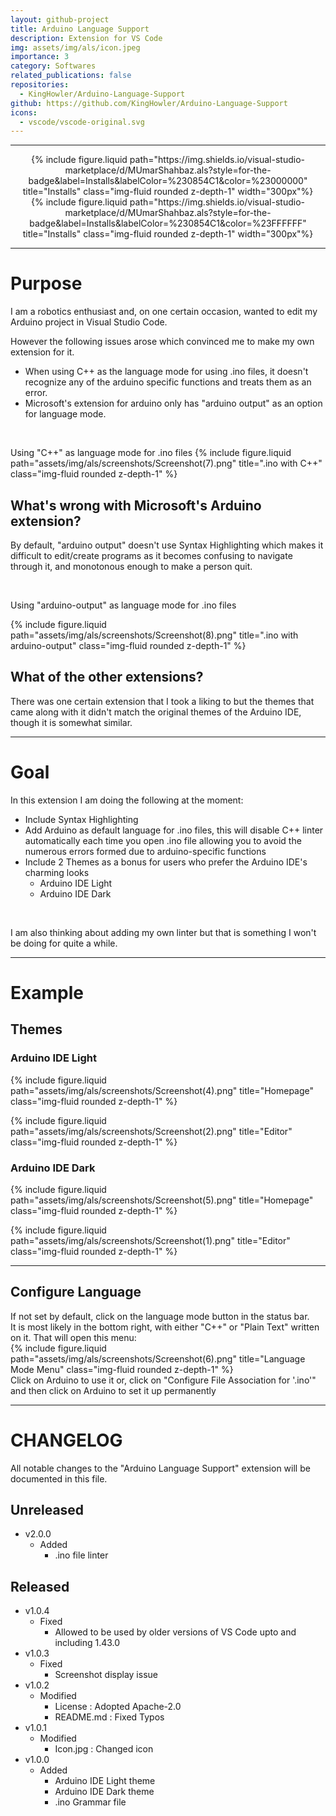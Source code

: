 ```yaml
---
layout: github-project
title: Arduino Language Support
description: Extension for VS Code
img: assets/img/als/icon.jpeg
importance: 3
category: Softwares
related_publications: false
repositories:
  - KingHowler/Arduino-Language-Support
github: https://github.com/KingHowler/Arduino-Language-Support
icons:
  - vscode/vscode-original.svg
---
```


---

<div align="center" class="light-items">
{% include figure.liquid path="https://img.shields.io/visual-studio-marketplace/d/MUmarShahbaz.als?style=for-the-badge&label=Installs&labelColor=%230854C1&color=%23000000" title="Installs" class="img-fluid rounded z-depth-1" width="300px"%}
</div>
<div align="center" class="dark-items">
{% include figure.liquid path="https://img.shields.io/visual-studio-marketplace/d/MUmarShahbaz.als?style=for-the-badge&label=Installs&labelColor=%230854C1&color=%23FFFFFF" title="Installs" class="img-fluid rounded z-depth-1" width="300px"%}
</div>

---

# Purpose

I am a robotics enthusiast and, on one certain occasion, wanted to edit my Arduino project in Visual Studio Code.

However the following issues arose which convinced me to make my own extension for it.

- When using C++ as the language mode for using .ino files, it doesn't recognize any of the arduino specific functions and treats them as an error.
- Microsoft's extension for arduino only has "arduino output" as an option for language mode.

<br>

Using "C++" as language mode for .ino files
{% include figure.liquid path="assets/img/als/screenshots/Screenshot(7).png" title=".ino with C++" class="img-fluid rounded z-depth-1" %}

## What's wrong with Microsoft's Arduino extension?

By default, "arduino output" doesn't use Syntax Highlighting which makes it difficult to edit/create programs as it becomes confusing to navigate through it, and monotonous enough to make a person quit.

<br>

Using "arduino-output" as language mode for .ino files

{% include figure.liquid path="assets/img/als/screenshots/Screenshot(8).png" title=".ino with arduino-output" class="img-fluid rounded z-depth-1" %}

## What of the other extensions?

There was one certain extension that I took a liking to but the themes that came along with it didn't match the original themes of the Arduino IDE, though it is somewhat similar.

---

# Goal

In this extension I am doing the following at the moment:

- Include Syntax Highlighting
- Add Arduino as default language for .ino files, this will disable C++ linter automatically each time you open .ino file allowing you to avoid the numerous errors formed due to arduino-specific functions
- Include 2 Themes as a bonus for users who prefer the Arduino IDE's charming looks
  - Arduino IDE Light
  - Arduino IDE Dark

<br>

I am also thinking about adding my own linter but that is something I won't be doing for quite a while.

---

# Example

## Themes

### Arduino IDE Light

{% include figure.liquid path="assets/img/als/screenshots/Screenshot(4).png" title="Homepage" class="img-fluid rounded z-depth-1" %}

{% include figure.liquid path="assets/img/als/screenshots/Screenshot(2).png" title="Editor" class="img-fluid rounded z-depth-1" %}

### Arduino IDE Dark

{% include figure.liquid path="assets/img/als/screenshots/Screenshot(5).png" title="Homepage" class="img-fluid rounded z-depth-1" %}

{% include figure.liquid path="assets/img/als/screenshots/Screenshot(1).png" title="Editor" class="img-fluid rounded z-depth-1" %}

---

## Configure Language

If not set by default, click on the language mode button in the status bar.<br> It is most likely in the bottom right, with either "C++" or "Plain Text" written on it.
That will open this menu:<br>
{% include figure.liquid path="assets/img/als/screenshots/Screenshot(6).png" title="Language Mode Menu" class="img-fluid rounded z-depth-1" %}
<br>
Click on Arduino to use it or, click on "Configure File Association for '.ino'" and then click on Arduino to set it up permanently

---

# CHANGELOG

All notable changes to the "Arduino Language Support" extension will be documented in this file.

## Unreleased

- v2.0.0
  - Added
    - .ino file linter

## Released

- v1.0.4
  - Fixed
    - Allowed to be used by older versions of VS Code upto and including 1.43.0
- v1.0.3
  - Fixed
    - Screenshot display issue
- v1.0.2
  - Modified
    - License : Adopted Apache-2.0
    - README.md : Fixed Typos
- v1.0.1
  - Modified
    - Icon.jpg : Changed icon
- v1.0.0
  - Added
    - Arduino IDE Light theme
    - Arduino IDE Dark theme
    - .ino Grammar file
